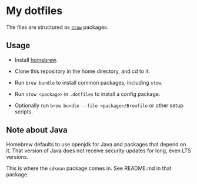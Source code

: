 # My dotfiles

The files are structured as [`stow`](https://www.gnu.org/software/stow/) packages.

## Usage

- Install [homebrew](https://brew.sh).

- Clone this repository in the home directory, and cd to it.

- Run `brew bundle` to install common packages, including `stow`.

- Run `stow <package>` in `.dotfiles` to install a config package.

- Optionally run `brew bundle --file <package>/Brewfile` or other setup scripts.

## Note about Java

Homebrew defaults to use openjdk for Java and packages that depend on it.
That version of Java does not receive security updates for long, even LTS versions.

This is where the `sdkman` package comes in.
See README.md in that package.
